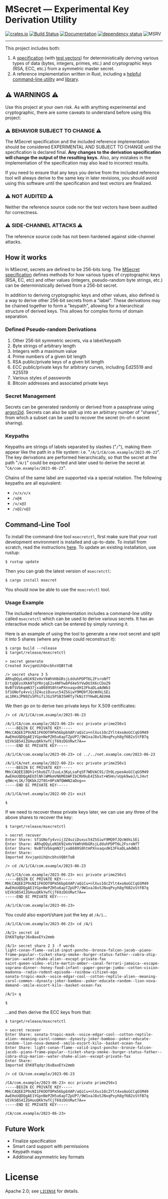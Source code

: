 MSecret — Experimental Key Derivation Utility
=============================================

[![crates.io][crate-image]][crate-link]
[![Build Status][build-image]][build-link]
[![Documentation][doc-image]][doc-link]
[![dependency status][deps-image]][deps-link]
![MSRV][msrv-image]

-------

This project includes both:

1.  A [specification][MSECRET] (with [test vectors][VECTORS]) for deterministically deriving
    various types of data (bytes, integers, primes, etc.) and
    cryptographic keys (RSA, ECC, etc.) from a symmetric master secret.
2.  A reference implementation written in Rust, including a [helpful
    command-line utility](#command-line-tool) and [library][doc-link].

[MSECRET]: doc/MSECRET.md
[VECTORS]: doc/TEST_VECTORS.md

## ⚠️ WARNINGS ⚠️ ##

Use this project at your own risk. As with anything experimental
and cryptographic, there are some caveats to understand before using
this project:

### ⚠️ BEHAVIOR SUBJECT TO CHANGE ⚠️ ###

The MSecret specification and the included reference implementation
should be considered EXPERIMENTAL AND SUBJECT TO CHANGE until the
specification is declared final. **Any changes to the derivation
specification will change the output of the resulting keys.** Also,
any mistakes in the implementation of the specification may also lead
to incorrect results.

If you need to ensure that any keys you derive from the included
reference tool will always derive to the same key in later revisions,
you should avoid using this software until the specification and test
vectors are finalized.

### ⚠️ NOT AUDITED ⚠️ ###

Neither the reference source code nor the test vectors have been
audited for correctness.

### ⚠️ SIDE-CHANNEL ATTACKS ⚠️ ###

The reference source code has not been hardened against side-channel
attacks.

## How it works ##

In MSecret, secrets are defined to be 256-bits long. The
[MSecret specification][MSECRET] defines methods for how various
types of cryptographic keys (RSA, EC, etc) and other values (integers,
pseudo-random byte strings, etc.) can be deterministically derived
from a 256-bit secret.

In addition to deriving cryptographic keys and other values, also
defined is a way to derive other 256-bit secrets from a "label". These
derivations may be chained together to form a "keypath", allowing for
a hierarchical structure of derived keys. This allows for complex
forms of domain separation.

### Defined Pseudo-random Derivations ###

1.  Other 256-bit symmetric secrets, via a label/keypath
2.  Byte strings of arbitrary length
3.  Integers with a maximum value
4.  Prime numbers of a given bit length
5.  RSA public/private keys of a given bit length
6.  ECC public/private keys for arbitrary curves, including Ed25519
    and X25519
7.  Various styles of passwords
8.  Bitcoin addresses and associated private keys

### Secret Management ###

Secrets can be generated randomly or derived from a passphrase using
[argon2id][]. Secrets can also be split up into an arbitrary number of
"shares", from which a subset can be used to recover the secret
(m-of-n secret sharing).

[argon2id]: https://en.wikipedia.org/wiki/Argon2

### Keypaths ###

Keypaths are strings of labels separated by slashes ("`/`"), making
them appear like the path in a file system: i.e.
"`/A/1/CA/com.example/2023-06-23`". The key derivations are performed
hierarchically, so that the secret at the path "`/A/1`" could be
exported and later used to derive the secret at
"`CA/com.example/2023-06-23`".

Chains of the same label are supported via a special notation. The
following keypaths are all equivalent:

*   `/x/x/x/x`
*   `/x@4`
*   `/x/x@3`
*   `/x@2/x@2`

## Command-Line Tool ##

To install the command-line tool `msecretctl`, first make sure that your
rust development environment is installed and up-to-date. To install
from scratch, read the instructions [here](https://www.rust-lang.org/tools/install).
To update an existing installation, use rustup:

```shell
$ rustup update
```

Then you can grab the latest version of `msecretctl`:

```shell
$ cargo install msecret
```

You should now be able to use the `msecretctl` tool.

### Usage Example ###

The included reference implementation includes a command-line utility
called `msecretctl` which can be used to derive various secrets. It has
an interactive mode which can be entered by simply running it.

Here is an example of using the tool to generate a new root secret and
split it into 5 shares (where any three could reconstruct it):

```
$ cargo build --release
$ target/release/msecretctl

> secret generate
Created XvvjqeUihQncbhsVQBtToB

/> secret share 3 5
ARhqDQyLeN1K92xHxYkWhVHbGRsjLdduhPDPT6L2FsroNfT
ErtgQEvsXKA9TgYRnjqE2s4NFhwbPd4e5YVwDU3X6cCDoZ9
NvBfSVbkqmN37jxa8689S8htmPXnxaqvdH13FkaDLaAdWb3
Sf1GNofy4vvij3Z4uziDuxuc54ZSGiwY9MQ9fJQcWdkLSEi
aL1RKsJPN9ZsSPhifiJGz5PSB35HRTy7kNitYYHw8LAEUHA
```

We then go on to derive two private keys for X.509 certificates:

```
/> cd /A/1/CA/com.example/2023-06-23

/A/1/CA/com.example/2023-06-23> ecc private prime256v1
-----BEGIN EC PRIVATE KEY-----
MHcCAQEEIP9sNI1FKOOT0Pm56bpbXAP/aQiCu+nlXus1OcZYlt4xoAoGCCqGSM49
AwEHoUQDQgAE1YGpnNePZH5u6apTZpUP7/9W1xaJ8x5JNxqPxyh8gf6B2xStFB7q
UIVkSB54IZGHuuQKkYwfCjT69zDGVRwt7A==
-----END EC PRIVATE KEY-----

/A/1/CA/com.example/2023-06-23> cd ../../net.example.com/2023-06-23

/A/1/CA/net.example/2022-00-21> ecc private prime256v1
-----BEGIN EC PRIVATE KEY-----
MHcCAQEEIBDh1+5kobZT/IuuLx3KyLsaFqSF7WDVAC91/Ih9LzpeoAoGCCqGSM49
AwEHoUQDQgAEU3lNhlWMkmVN6MEbWFIbCRH9uE4I5bxt+WSHn/vUpk9weJ/LJ4vt
q9Wc+L1K/7QKbkJ2T0S+0PsNfQWWN2aDog==
-----END EC PRIVATE KEY-----

/A/1/CA/net.example/2022-00-21> exit

$
```

If we need to recover these private keys later, we can use
any three of the above shares to recover the key:

```
$ target/release/msecretctl

> secret recover
Enter Share: Sf1GNofy4vvij3Z4uziDuxuc54ZSGiwY9MQ9fJQcWdkLSEi
Enter Share: ARhqDQyLeN1K92xHxYkWhVHbGRsjLdduhPDPT6L2FsroNfT
Enter Share: NvBfSVbkqmN37jxa8689S8htmPXnxaqvdH13FkaDLaAdWb3
Enter Share:
Imported XvvjqeUihQncbhsVQBtToB

/> cd /A/1/CA/com.example/2023-06-23

/A/1/CA/com.example/2023-06-23> ecc private prime256v1
-----BEGIN EC PRIVATE KEY-----
MHcCAQEEIP9sNI1FKOOT0Pm56bpbXAP/aQiCu+nlXus1OcZYlt4xoAoGCCqGSM49
AwEHoUQDQgAE1YGpnNePZH5u6apTZpUP7/9W1xaJ8x5JNxqPxyh8gf6B2xStFB7q
UIVkSB54IZGHuuQKkYwfCjT69zDGVRwt7A==
-----END EC PRIVATE KEY-----

/A/1/CA/com.example/2023-06-23>
```

You could also export/share just the key at `/A/1`...

```
/A/1/CA/com.example/2023-06-23> cd /A/1

/A/1> secret id
EhK8TqdqrJ6xBaxEYx2mmb

/A/1> secret share 2 3 -f words
light-conan-flame--valid-input-poncho--bronze-falcon-jacob--piano-frame-popular--ticket-sharp-smoke--burger-status-father--cobra-ship-marion--water-shake-alien--except-private-fax
saint-queen-video--elite-martin-amber--canal-ferrari-jamaica--escape-soprano-dinner--honey-food-infant--paper-george-jumbo--cotton-vision-madonna--radio-rodent-episode--rainbow-citizen-ego
sonata-tropic-mask--voice-edgar-cool--cotton-reptile-alien--meaning-carol-common--dynasty-joker-bamboo--poker-educate-random--lion-nova-demand--smile-escort-kilo--basket-ocean-fax

/A/1> q

$
```

...and then derive the ECC keys from that:

```
$ target/release/msecretctl

> secret recover
Enter Share: sonata-tropic-mask--voice-edgar-cool--cotton-reptile-alien--meaning-carol-common--dynasty-joker-bamboo--poker-educate-random--lion-nova-demand--smile-escort-kilo--basket-ocean-fax
Enter Share: light-conan-flame--valid-input-poncho--bronze-falcon-jacob--piano-frame-popular--ticket-sharp-smoke--burger-status-father--cobra-ship-marion--water-shake-alien--except-private-fax
Enter Share:
Imported EhK8TqdqrJ6xBaxEYx2mmb

/> cd CA/com.example/2023-06-23

/CA/com.example/2023-06-23> ecc private prime256v1
-----BEGIN EC PRIVATE KEY-----
MHcCAQEEIP9sNI1FKOOT0Pm56bpbXAP/aQiCu+nlXus1OcZYlt4xoAoGCCqGSM49
AwEHoUQDQgAE1YGpnNePZH5u6apTZpUP7/9W1xaJ8x5JNxqPxyh8gf6B2xStFB7q
UIVkSB54IZGHuuQKkYwfCjT69zDGVRwt7A==
-----END EC PRIVATE KEY-----

/CA/com.example/2023-06-23>
```

## Future Work

* Finalize specification
* Smart card support with permissions
* Keypath maps
* Additional asymmetric key formats

# License

Apache 2.0; see [`LICENSE`](LICENSE) for details.

[//]: # (badges)

[crate-image]: https://buildstats.info/crate/msecret
[crate-link]: https://crates.io/crates/msecret
[doc-image]: https://docs.rs/msecret/badge.svg
[doc-link]: https://docs.rs/msecret
[build-image]: https://github.com/darconeous/msecret-rust/workflows/CI/badge.svg
[build-link]: https://github.com/darconeous/msecret-rust/actions?query=workflow%3ACI+branch%3Amain
[msrv-image]: https://img.shields.io/badge/rustc-1.70+-blue.svg
[deps-image]: https://deps.rs/crate/msecret/0.1.2/status.svg
[deps-link]: https://deps.rs/crate/msecret/

[//]: # (links)
